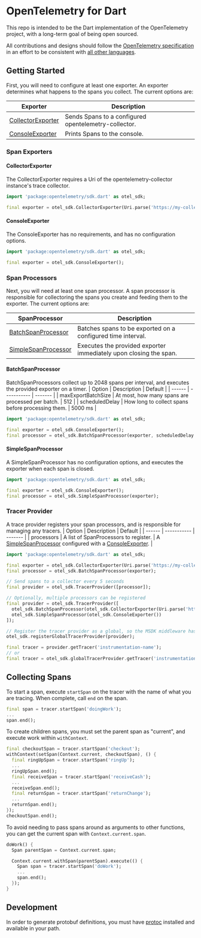 # OpenTelemetry for Dart

This repo is intended to be the Dart implementation of the OpenTelemetry project, with a
long-term goal of being open sourced.

All contributions and designs should follow the
[OpenTelemetry specification](https://github.com/open-telemetry/opentelemetry-specification)
in an effort to be consistent with [all other languages](https://github.com/open-telemetry).

## Getting Started

First, you will need to configure at least one exporter.  An exporter determines what happens to the spans you collect.
The current options are:

| Exporter | Description |
| -------- | ----------- |
| [CollectorExporter](#collectorxxporter) | Sends Spans to a configured opentelemetry-collector. |
| [ConsoleExporter](#consoleexporter) | Prints Spans to the console. |

### Span Exporters

#### CollectorExporter

The CollectorExporter requires a Uri of the opentelemetry-collector instance's trace collector.

```dart
import 'package:opentelemetry/sdk.dart' as otel_sdk;

final exporter = otel_sdk.CollectorExporter(Uri.parse('https://my-collector.com/v1/traces'));
```

#### ConsoleExporter

The ConsoleExporter has no requirements, and has no configuration options.

```dart
import 'package:opentelemetry/sdk.dart' as otel_sdk;

final exporter = otel_sdk.ConsoleExporter();
```

### Span Processors

Next, you will need at least one span processor.  A span processor is responsible for collectoring the spans you create and feeding them to the exporter.
The current options are:

| SpanProcessor | Description |
| -------- | ----------- |
| [BatchSpanProcessor](#batchspanprocessor) | Batches spans to be exported on a configured time interval. |
| [SimpleSpanProcessor](#simplespanprocessor) | Executes the provided exporter immediately upon closing the span. |

#### BatchSpanProcessor

BatchSpanProcessors collect up to 2048 spans per interval, and executes the provided exporter on a timer.
| Option | Description | Default |
| ------ | ----------- | ------- |
| maxExportBatchSize | At most, how many spans are processed per batch. | 512 |
| scheduledDelay | How long to collect spans before processing them. | 5000 ms |

```dart
import 'package:opentelemetry/sdk.dart' as otel_sdk;

final exporter = otel_sdk.ConsoleExporter();
final processor = otel_sdk.BatchSpanProcessor(exporter, scheduledDelay: 10000);
```

#### SimpleSpanProcessor

A SimpleSpanProcessor has no configuration options, and executes the exporter when each span is closed.

```dart
import 'package:opentelemetry/sdk.dart' as otel_sdk;

final exporter = otel_sdk.ConsoleExporter();
final processor = otel_sdk.SimpleSpanProcessor(exporter);
```

### Tracer Provider

A trace provider registers your span processors, and is responsible for managing any tracers.
| Option | Description | Default |
| ------ | ----------- | ------- |
| processors | A list of SpanProcessors to register. | A [SimpleSpanProcessor](#simplespanprocessor) configured with a [ConsoleExporter](#consoleexporter). |

```dart
import 'package:opentelemetry/sdk.dart' as otel_sdk;

final exporter = otel_sdk.CollectorExporter(Uri.parse('https://my-collector.com/v1/traces'));
final processor = otel_sdk.BatchSpanProcessor(exporter);

// Send spans to a collector every 5 seconds
final provider = otel_sdk.TracerProvider([processor]);

// Optionally, multiple processors can be registered
final provider = otel_sdk.TracerProvider([
  otel_sdk.BatchSpanProcessor(otel_sdk.CollectorExporter(Uri.parse('https://my-collector.com/v1/traces'))),
  otel_sdk.SimpleSpanProcessor(otel_sdk.ConsoleExporter())
]);

// Register the tracer provider as a global, so the MSDK middleware has access to it.
otel_sdk.registerGlobalTracerProvider(provider);

final tracer = provider.getTracer('instrumentation-name');
// or
final tracer = otel_sdk.globalTracerProvider.getTracer('instrumentation-name');
```

## Collecting Spans

To start a span, execute `startSpan` on the tracer with the name of what you are tracing.  When complete, call `end` on the span.

```dart
final span = tracer.startSpan('doingWork');
...
span.end();
```

To create children spans, you must set the parent span as "current", and execute work within `withContext`.

```dart
final checkoutSpan = tracer.startSpan('checkout');
withContext(setSpan(Context.current, checkoutSpan), () {
  final ringUpSpan = tracer.startSpan('ringUp');
  ...
  ringUpSpan.end();
  final receiveSpan = tracer.startSpan('receiveCash');
  ...
  receiveSpan.end();
  final returnSpan = tracer.startSpan('returnChange');
  ...
  returnSpan.end();
});
checkoutSpan.end();
```

To avoid needing to pass spans around as arguments to other functions, you can get the current span with `Context.current.span`.

```dart
doWork() {
  Span parentSpan = Context.current.span;

  Context.current.withSpan(parentSpan).execute(() {
    Span span = tracer.startSpan('doWork');
    ...
    span.end();
  });
}
```

## Development

In order to generate protobuf definitions, you must have [protoc](https://github.com/protocolbuffers/protobuf/releases) installed and available in your path.
